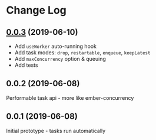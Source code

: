 # Change Log


## [0.0.3](https://github.com/davidgovea/react-use-task/compare/v0.0.1...v0.0.3) (2019-06-10)

* Add `useWorker` auto-running hook
* Add task modes: `drop`, `restartable`, `enqueue`, `keepLatest`
* Add `maxConcurrency` option & queuing
* Add tests


## 0.0.2 (2019-06-08)

Performable task api - more like ember-concurrency

## 0.0.1 (2019-06-08)

Initial prototype - tasks run automatically
